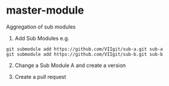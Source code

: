 # master-module
Aggregation of sub modules

1. Add Sub Modules e.g.
```
git submodule add https://github.com/VIIgit/sub-a.git sub-a
git submodule add https://github.com/VIIgit/sub-b.git sub-b
```

2. Change a Sub Module A and create a version

3. Create a pull request


